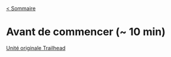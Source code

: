 [&lt; Sommaire](../README.md)

# Avant de commencer (~ 10 min)
[Unité originale Trailhead](https://trailhead.salesforce.com/fr/modules/lex_dev_lc_basics/units/lex_dev_lc_basics_prereqs)
